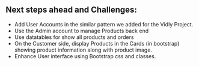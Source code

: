 ## Next steps ahead and Challenges:
- Add User Accounts in the similar pattern we added for the Vidly Project. 
- Use the Admin account to manage Products back end
- Use datatables for show all products and orders
- On the Customer side, display Products in the Cards (in bootstrap) showing product information along with product image.
- Enhance User interface using Bootstrap css and classes.